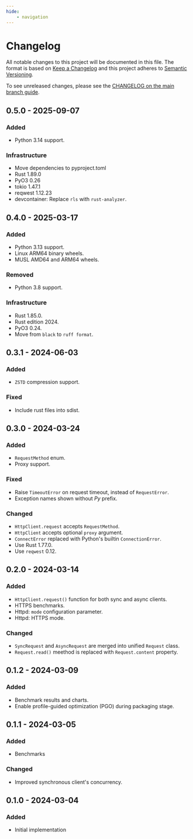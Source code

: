 ```yaml
---
hide:
    - navigation
---
```

# Changelog

All notable changes to this project will be documented in this file.
The format is based on [Keep a Changelog](https://keepachangelog.com/en/1.0.0/)
and this project adheres to [Semantic Versioning](https://semver.org/spec/v2.0.0.html).

To see unreleased changes, please see the [CHANGELOG on the main branch guide](https://github.com/gufolabs/gufo_http/blob/main/CHANGELOG.md).

## 0.5.0 - 2025-09-07

### Added

* Python 3.14 support.

### Infrastructure

* Move dependencies to pyproject.toml
* Rust 1.89.0
* PyO3 0.26
* tokio 1.47.1
* reqwest 1.12.23
* devcontainer: Replace `rls` with `rust-analyzer`.

## 0.4.0 - 2025-03-17

### Added

* Python 3.13 support.
* Linux ARM64 binary wheels.
* MUSL AMD64 and ARM64 wheels.

### Removed

* Python 3.8 support.

### Infrastructure
* Rust 1.85.0.
* Rust edition 2024.
* PyO3 0.24.
* Move from `black` to `ruff format`.

## 0.3.1 - 2024-06-03

### Added

* `ZSTD` compression support.

### Fixed

* Include rust files into sdist.

## 0.3.0 - 2024-03-24

### Added

* `RequestMethod` enum.
* Proxy support.

### Fixed

* Raise `TimeoutError` on request timeout, instead of `RequestError`.
* Exception names shown without _Py_ prefix.

### Changed

* `HttpClient.request` accepts `RequestMethod`.
* `HttpClient` accepts optional `proxy` argument.
* `ConnectError` replaced with Python's builtin `ConnectionError`.
* Use Rust 1.77.0.
* Use `reqwest` 0.12.

## 0.2.0 - 2024-03-14

### Added

* `HttpClient.request()` function for both sync and async clients.
* HTTPS benchmarks.
* Httpd: `mode` configuration parameter.
* Httpd: HTTPS mode.

### Changed

* `SyncRequest` and `AsyncRequest` are merged into unified `Request` class.
* `Request.read()` meethod is replaced with `Request.content` property.

## 0.1.2 - 2024-03-09

### Added

* Benchmark results and charts.
* Enable profile-guided optimization (PGO) during packaging stage.

## 0.1.1 - 2024-03-05

### Added

* Benchmarks
  
### Changed

* Improved synchronous client's concurrency.

## 0.1.0 - 2024-03-04

### Added

* Initial implementation

